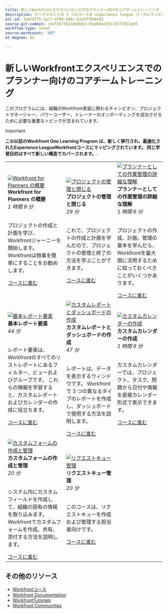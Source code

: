 ```yaml
---
title: 新しいWorkfrontエクスペリエンスでのプランナー向けのコアチームトレーニング
description: ワークフロントの 1 つのコースを experience league コースにマッピング
exl-id: 3a4fdf75-2ac7-4f00-b84c-61e3ff99be81
source-git-commit: c43fb577b22dddb61c76adb0a3351c0777852a69
workflow-type: tm+mt
source-wordcount: '407'
ht-degree: 0%

---
```


# 新しいWorkfrontエクスペリエンスでのプランナー向けのコアチームトレーニング

このプログラムには、組織のWorkfront実装に関わるチャンピオン、プロジェクトマネージャー、パワーユーザー、トレーナーのオンボーディングを成功させるために必要な重要なトピックが含まれています。

>[!IMPORTANT]
>
>**この以前のWorkfront One Learning Program は、新しく移行され、最適化されたExperience LeagueWorkfrontコースにマッピングされています。  同じ学習目的はすべて新しい構造でカバーされます。**.

<table>
  <tr>
   <td>
      <a href="https://experienceleague.adobe.com/?recommended=Workfront-U-1-2022.1.planners">
      <img alt="Workfront for Planners の概要" src="https://cdn.experienceleague.adobe.com/thumb/get-started-with-workfront-for-planners.png"/>
      </a>
      <div>
         <strong>Workfront for Planners の概要</strong></a>         
         <br/><em>1 時間 9 分</em>
      </div>
      <p>
        <br/>
         プロジェクトの作成と計画を学び、Workfrontジャーニーを開始します。 Workfrontは物事を簡単にすることをお勧めします。
      </p>
      <a  rel="noreferrer" target="_blank" href="https://experienceleague.adobe.com/?recommended=Workfront-U-1-2022.1.planners" class="spectrum-Button spectrum-Button--primary spectrum-Button--sizeM">
      <span class="spectrum-Button-label has-no-wrap has-text-weight-bold">コースに進む</span>
      </a>
   </td>   
   <td>
      <a href="https://experienceleague.adobe.com/?recommended=Workfront-U-1-2022.2.planners">
      <img alt="プロジェクトの管理と閉じる" src="https://cdn.experienceleague.adobe.com/thumb/manage-and-close-a-project.png"/>
      </a>
      <div>
         <strong>プロジェクトの管理と閉じる</strong></a>         
         <br/><em>29 分</em>
      </div>
      <p>
        <br/>
         これで、プロジェクトの作成と計画を学んだので、プロジェクトの管理と終了の方法を学ぶことができます。
      </p>
      <a  rel="noreferrer" target="_blank" href="https://experienceleague.adobe.com/?recommended=Workfront-U-1-2022.2.planners" class="spectrum-Button spectrum-Button--primary spectrum-Button--sizeM">
      <span class="spectrum-Button-label has-no-wrap has-text-weight-bold">コースに進む</span>
      </a>
   </td>
    <td>
      <a href="https://experienceleague.adobe.com/?recommended=Workfront-U-1-2022.3.planners">
      <img alt="プランナーとしての作業管理の詳細な理解" src="https://cdn.experienceleague.adobe.com/thumb/create-a-custom-calendar.png"/>
      </a>
      <div>
         <strong>プランナーとしての作業管理の詳細な理解</strong></a>         
         <br/><em>1 時間 6 分</em>
      </div>
      <p>
        <br/>
         プロジェクトの作成、計画、管理の基本を学んだら、Workfrontを最大限に活用するために知っておくべきことがいくつかあります。
      </p>
      <a  rel="noreferrer" target="_blank" href="https://experienceleague.adobe.com/?recommended=Workfront-U-1-2022.3.planners" class="spectrum-Button spectrum-Button--primary spectrum-Button--sizeM">
      <span class="spectrum-Button-label has-no-wrap has-text-weight-bold">コースに進む</span>
      </a>
   </td>
  </tr>
  <tr>
   <td>
      <a href="https://experienceleague.adobe.com/?recommended=Workfront-U-1-2022.1.reporting">
      <img alt="基本レポート要素" src="https://cdn.experienceleague.adobe.com/thumb/basic-reporting-elements.png"/>
      </a>
      <div>
         <strong>基本レポート要素</strong></a>         
         <br/><em>44 分</em>
      </div>
      <p>
        <br/>
         レポート要素は、Workfrontのすべてのリストレポートにあるフィルター、ビューおよびグループです。 これらの情報を学習すると、カスタムレポートおよびカレンダーの作成に役立ちます。
      </p>
      <a  rel="noreferrer" target="_blank" href="https://experienceleague.adobe.com/?recommended=Workfront-U-1-2022.1.reporting" class="spectrum-Button spectrum-Button--primary spectrum-Button--sizeM">
      <span class="spectrum-Button-label has-no-wrap has-text-weight-bold">コースに進む</span>
      </a>
   </td>   
   <td>
      <a href="https://experienceleague.adobe.com/?recommended=Workfront-U-1-2022.3.reporting">
      <img alt="カスタムレポートとダッシュボードの作成" src="https://cdn.experienceleague.adobe.com/thumb/basic-reporting-elements.png"/>
      </a>
      <div>
         <strong>カスタムレポートとダッシュボードの作成</strong></a>         
         <br/><em>47 分</em>
      </div>
      <p>
        <br/>
         レポートは、データを表示するウィンドウです。 Workfrontで 3 つの異なるタイプのレポートを作成し、ダッシュボードで使用する方法を説明します。
      </p>
      <a  rel="noreferrer" target="_blank" href="https://experienceleague.adobe.com/?recommended=Workfront-U-1-2022.3.reporting" class="spectrum-Button spectrum-Button--primary spectrum-Button--sizeM">
      <span class="spectrum-Button-label has-no-wrap has-text-weight-bold">コースに進む</span>
      </a>
   </td>
    <td>
      <a href="https://experienceleague.adobe.com/?recommended=Workfront-U-1-2022.4.reporting">
      <img alt="カスタムカレンダーの作成" src="https://cdn.experienceleague.adobe.com/thumb/create-a-custom-calendar.png"/>
      </a>
      <div>
         <strong>カスタムカレンダーの作成</strong></a>         
         <br/><em>1 時間 6 分</em>
      </div>
      <p>
        <br/>
         カスタムカレンダーでは、プロジェクト、タスク、問題から日付や情報を直接カレンダー形式で表示できます。
      </p>
      <a  rel="noreferrer" target="_blank" href="https://experienceleague.adobe.com/?recommended=Workfront-U-1-2022.4.reporting" class="spectrum-Button spectrum-Button--primary spectrum-Button--sizeM">
      <span class="spectrum-Button-label has-no-wrap has-text-weight-bold">コースに進む</span>
      </a>
   </td>
  </tr>
  <tr>
   <td>
      <a href="https://experienceleague.adobe.com/?recommended=Workfront-A-1-2022.1.customforms">
      <img alt="カスタムフォームの作成と管理" src="https://cdn.experienceleague.adobe.com/thumb/create-and-manage-custom-forms.png"/>
      </a>
      <div>
         <strong>カスタムフォームの作成と管理</strong></a>         
         <br/><em>20 分</em>
      </div>
      <p>
        <br/>
        システム内にカスタムフィールドを作成して、組織の固有の情報を取り込みます。 Workfrontでカスタムフォームを作成、共有、添付する方法を説明します。
      </p>
      <a  rel="noreferrer" target="_blank" href="https://experienceleague.adobe.com/?recommended=Workfront-A-1-2022.1.customforms" class="spectrum-Button spectrum-Button--primary spectrum-Button--sizeM">
      <span class="spectrum-Button-label has-no-wrap has-text-weight-bold">コースに進む</span>
      </a>
   </td>   
   <td>
      <a href="https://experienceleague.adobe.com/?recommended=Workfront-U-1-2022.1.request-queues">
      <img alt="リクエストキュー管理" src="https://cdn.experienceleague.adobe.com/thumb/request-queue-management.png"/>
      </a>
      <div>
         <strong>リクエストキュー管理</strong></a>         
         <br/><em>20 分</em>
      </div>
      <p>
        <br/>
         このコースは、リクエストキューを作成および管理する担当者向けです。
      </p>
      <a  rel="noreferrer" target="_blank" href="https://experienceleague.adobe.com/?recommended=Workfront-U-1-2022.1.request-queues" class="spectrum-Button spectrum-Button--primary spectrum-Button--sizeM">
      <span class="spectrum-Button-label has-no-wrap has-text-weight-bold">コースに進む</span>
      </a>
   </td>
  </tr>     
</table>

## その他のリソース

* [Workfrontコース](https://experienceleague.adobe.com/?lang=en&amp;Solution=Workfront#courses)
* [Workfront Documentation](https://experienceleague.adobe.com/docs/workfront.html)
* [WorkfrontTutorials](https://experienceleague.adobe.com/docs/workfront-learn/tutorials-workfront/home.html)
* [Workfront Communities](https://experienceleaguecommunities.adobe.com/t5/workfront/ct-p/workfront)
